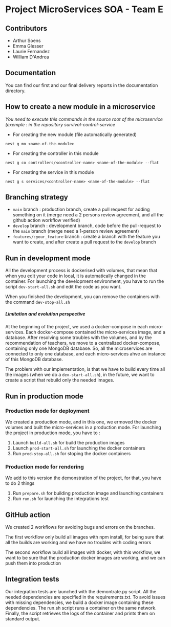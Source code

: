 # Project MicroServices SOA - Team E

## Contributors
- Arthur Soens
- Emma Glesser
- Laurie Fernandez
- William D'Andrea

## Documentation
You can find our first and our final delivery reports in the documentation directory.

## How to create a new module in a microservice
*You need to execute this commands in the source root of the microservice (exemple : in the repository survival-control-service*


- For creating the new module (file automatically generated)
```shell
nest g mo <name-of-the-module>
```

- For creating the controller in this module
```shell
nest g co controllers/<controller-name> <name-of-the-module> --flat
```

- For creating the service in this module
```shell
nest g s services/<controller-name> <name-of-the-module> --flat
```


## Branching strategy

- `main` branch : production branch, create a pull request for adding something on it (merge need a 2 persons review agreement, and all the github action workflow verified)
- `develop` branch : development branch, code before the pull-request to the `main` branch (merge need a 1-person review agreement)
- `features/:your_feature` branch : create a branch with the feature you want to create, and after create a pull request to the `develop` branch

## Run in development mode

All the development process is dockerised with volumes, that mean that when you edit your code in local, it is automatically
changed in the container. For launching the development environment, you have to run the script `dev-start-all.sh` and edit
the code as you want.

When you finished the development, you can remove the containers with the command `dev-stop-all.sh`

##### Limitation and evolution perspective

At the beginning of the project, we used a docker-compose in each micro-services. Each docker-compose contained the 
micro-services image, and a database. After resolving some troubles with the volumes, and by the recommendation of teachers,
we move to a centralized docker-compose, containing only one MongoDB database. So, all the microservices are connected
to only one database, and each micro-services ahve an instance of this MongoDB database. 

The problem with our implementation, is that we have to build every time all the images (when we do a `dev-start-all.sh`), in the future, we want to 
create a script that rebuild only the needed images. 

## Run in production mode 

### Production mode for deployment

We created a production mode, and in this one, we ermoved the docker volumes and built the micro-services in a production
mode. For launching the project in production mode, you have to :
1. Launch `build-all.sh` for build the production images
2. Launch `prod-start-all.sh` for launching the docker containers
3. Run `prod-stop-all.sh` for stoping the docker containers

### Production mode for rendering

We add to this version the demonstration of the project, for that, you have to do 2 things
1. Run `prepare.sh` for building production image and launching containers
2. Run `run.sh` for launching the integrations test

## GitHub action 

We created 2 workflows for avoiding bugs and errors on the branches. 

The first workflow only build all images with npm install, for being sure that all the builds
are working and we have no troubles with coding errors

The second workflow build all images with docker, with this workflow, we want to be sure that
the production docker images are working, and we can push them into production

## Integration tests

Our integration tests are launched with the demontrate.py script. All the needed dependencies 
are specified in the requirements.txt. To avoid issues with missing dependencies, we build a 
docker image containing these dependencies. The run.sh script runs a container on the same 
network. Finally, the script retrieves the logs of the container and prints them on standard 
output. 
